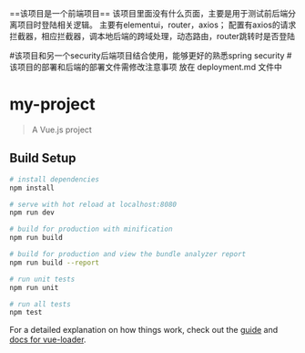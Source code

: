 ==该项目是一个前端项目==
该项目里面没有什么页面，主要是用于测试前后端分离项目时登陆相关逻辑。
主要有elementui，router，axios；
配置有axios的请求拦截器，相应拦截器，调本地后端的跨域处理，动态路由，router跳转时是否登陆

#该项目和另一个security后端项目结合使用，能够更好的熟悉spring security
#该项目的部署和后端的部署文件需修改注意事项 放在 deployment.md 文件中

# my-project

> A Vue.js project

## Build Setup

``` bash
# install dependencies
npm install

# serve with hot reload at localhost:8080
npm run dev

# build for production with minification
npm run build

# build for production and view the bundle analyzer report
npm run build --report

# run unit tests
npm run unit

# run all tests
npm test
```

For a detailed explanation on how things work, check out the [guide](http://vuejs-templates.github.io/webpack/) and [docs for vue-loader](http://vuejs.github.io/vue-loader).


